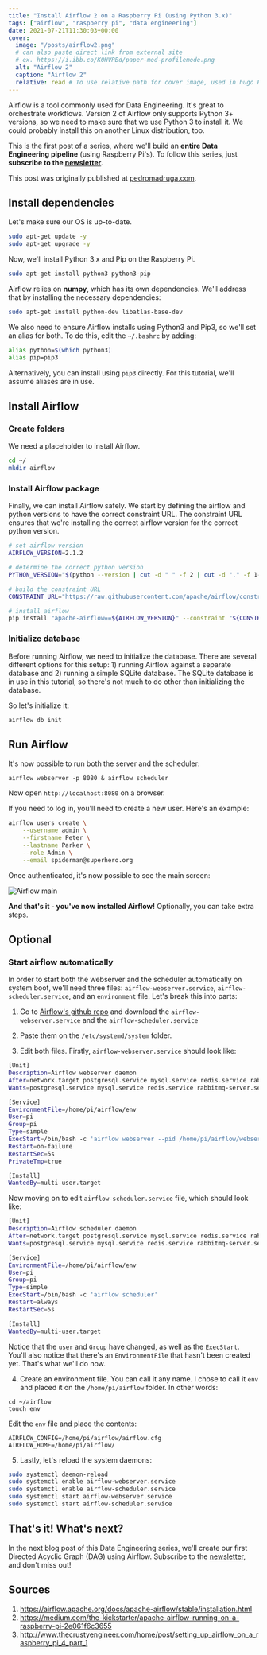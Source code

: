 ```yaml
---
title: "Install Airflow 2 on a Raspberry Pi (using Python 3.x)"
tags: ["airflow", "raspberry pi", "data engineering"]
date: 2021-07-21T11:30:03+00:00
cover:
  image: "/posts/airflow2.png"
  # can also paste direct link from external site
  # ex. https://i.ibb.co/K0HVPBd/paper-mod-profilemode.png
  alt: "Airflow 2"
  caption: "Airflow 2"
  relative: read # To use relative path for cover image, used in hugo Page-bundles
---
```


Airflow is a tool commonly used for Data Engineering. It's great to orchestrate workflows. Version 2 of Airflow only supports Python 3+ versions, so we need to make sure that we use Python 3 to install it. We could probably install this on another Linux distribution, too.

This is the first post of a series, where we'll build an **entire Data Engineering pipeline** (using Raspberry Pi's). To follow this series, just **subscribe to the [newsletter](https://pedromadruga.com/newsletter)**.

This post was originally published at [pedromadruga.com](https://pedromadruga.com/posts/airflow-install/).

## Install dependencies

Let's make sure our OS is up-to-date.

```bash
sudo apt-get update -y
sudo apt-get upgrade -y
```

Now, we'll install Python 3.x and Pip on the Raspberry Pi.

```bash
sudo apt-get install python3 python3-pip
```

Airflow relies on **numpy**, which has its own dependencies. We'll address that by installing the necessary dependencies:

```bash
sudo apt-get install python-dev libatlas-base-dev
```

We also need to ensure Airflow installs using Python3 and Pip3, so we'll set an alias for both. To do this, edit the `~/.bashrc` by adding:

```bash
alias python=$(which python3)
alias pip=pip3
```

Alternatively, you can install using `pip3` directly. For this tutorial, we'll assume aliases are in use.

## Install Airflow

### Create folders

We need a placeholder to install Airflow.

```bash
cd ~/
mkdir airflow
```

### Install Airflow package

Finally, we can install Airflow safely. We start by defining the airflow and python versions to have the correct constraint URL. The constraint URL ensures that we're installing the correct airflow version for the correct python version.

```bash
# set airflow version
AIRFLOW_VERSION=2.1.2

# determine the correct python version
PYTHON_VERSION="$(python --version | cut -d " " -f 2 | cut -d "." -f 1-2)"

# build the constraint URL
CONSTRAINT_URL="https://raw.githubusercontent.com/apache/airflow/constraints-${AIRFLOW_VERSION}/constraints-${PYTHON_VERSION}.txt"

# install airflow
pip install "apache-airflow==${AIRFLOW_VERSION}" --constraint "${CONSTRAINT_URL}"
```

### Initialize database

Before running Airflow, we need to initialize the database. There are several different options for this setup: 1) running Airflow against a separate database and 2) running a simple SQLite database. The SQLite database is in use in this tutorial, so there's not much to do other than initializing the database.

So let's initialize it:

```bash
airflow db init
```

## Run Airflow

It's now possible to run both the server and the scheduler:

```
airflow webserver -p 8080 & airflow scheduler
```

Now open `http://localhost:8080` on a browser.

If you need to log in, you'll need to create a new user. Here's an example:

```bash
airflow users create \
    --username admin \
    --firstname Peter \
    --lastname Parker \
    --role Admin \
    --email spiderman@superhero.org
```

Once authenticated, it's now possible to see the main screen:

![Airflow main](/posts/airflow1.png)

**And that's it - you've now installed Airflow!** Optionally, you can take extra steps.

## Optional

### Start airflow automatically

In order to start both the webserver and the scheduler automatically on system boot, we'll need three files: `airflow-webserver.service`, `airflow-scheduler.service`, and an `environment` file. Let's break this into parts:

1. Go to [Airflow's github repo](https://github.com/apache/airflow/tree/master/scripts/systemd) and download the `airflow-webserver.service` and the `airflow-scheduler.service`

2. Paste them on the `/etc/systemd/system` folder.

3. Edit both files. Firstly, `airflow-webserver.service` should look like:

```bash
[Unit]
Description=Airflow webserver daemon
After=network.target postgresql.service mysql.service redis.service rabbitmq-server.service
Wants=postgresql.service mysql.service redis.service rabbitmq-server.service

[Service]
EnvironmentFile=/home/pi/airflow/env
User=pi
Group=pi
Type=simple
ExecStart=/bin/bash -c 'airflow webserver --pid /home/pi/airflow/webserver.pid'
Restart=on-failure
RestartSec=5s
PrivateTmp=true

[Install]
WantedBy=multi-user.target
```

Now moving on to edit `airflow-scheduler.service` file, which should look like:

```bash
[Unit]
Description=Airflow scheduler daemon
After=network.target postgresql.service mysql.service redis.service rabbitmq-server.service
Wants=postgresql.service mysql.service redis.service rabbitmq-server.service

[Service]
EnvironmentFile=/home/pi/airflow/env
User=pi
Group=pi
Type=simple
ExecStart=/bin/bash -c 'airflow scheduler'
Restart=always
RestartSec=5s

[Install]
WantedBy=multi-user.target
```

Notice that the `user` and `Group` have changed, as well as the `ExecStart`. You'll also notice that there's an `EnvironmentFile` that hasn't been created yet. That's what we'll do now.

4. Create an environment file. You can call it any name. I chose to call it `env` and placed it on the `/home/pi/airflow` folder. In other words:

```
cd ~/airflow
touch env
```

Edit the `env` file and place the contents:

```
AIRFLOW_CONFIG=/home/pi/airflow/airflow.cfg
AIRFLOW_HOME=/home/pi/airflow/
```

5. Lastly, let's reload the system daemons:

```bash
sudo systemctl daemon-reload
sudo systemctl enable airflow-webserver.service
sudo systemctl enable airflow-scheduler.service
sudo systemctl start airflow-webserver.service
sudo systemctl start airflow-scheduler.service
```

## That's it! What's next?

In the next blog post of this Data Engineering series, we'll create our first Directed Acyclic Graph (DAG) using Airflow. Subscribe to the [newsletter](https://pedromadruga.com), and don't miss out!

## Sources

1. https://airflow.apache.org/docs/apache-airflow/stable/installation.html
2. https://medium.com/the-kickstarter/apache-airflow-running-on-a-raspberry-pi-2e061f6c3655
3. http://www.thecrustyengineer.com/home/post/setting_up_airflow_on_a_raspberry_pi_4_part_1
